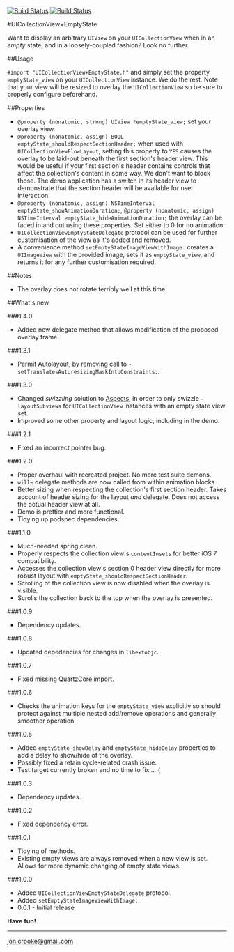 [![Build Status](https://travis-ci.org/itsthejb/UICollectionViewEmptyState.svg?branch=develop)](https://travis-ci.org/itsthejb/UICollectionViewEmptyState)
[![Build Status](https://travis-ci.org/itsthejb/UICollectionViewEmptyState.svg?branch=master)](https://travis-ci.org/itsthejb/UICollectionViewEmptyState)

#UICollectionView+EmptyState

Want to display an arbitrary `UIView` on your `UICollectionView` when in an *empty* state, and in a loosely-coupled fashion? Look no further.

##Usage

`#import "UICollectionView+EmptyState.h"` and simply set the property `emptyState_view` on your `UICollectionView` instance. We do the rest. Note that your view will be resized to overlay the `UICollectionView` so be sure to properly configure beforehand.

##Properties

* `@property (nonatomic, strong) UIView *emptyState_view;` set your overlay view.
* `@property (nonatomic, assign) BOOL emptyState_shouldRespectSectionHeader;` when used with `UICollectionViewFlowLayout`, setting this property to `YES` causes the overlay to be laid-out beneath the first section's header view. This would be useful if your first section's header contains controls that affect the collection's content in some way. We don't want to block those. The demo application has a switch in its header view to demonstrate that the section header will be available for user interaction.
* `@property (nonatomic, assign) NSTimeInterval emptyState_showAnimationDuration;`, `@property (nonatomic, assign) NSTimeInterval emptyState_hideAnimationDuration;` the overlay can be faded in and out using these properties. Set either to 0 for no animation.
* `UICollectionViewEmptyStateDelegate` protocol can be used for further customisation of the view as it's added and removed.
* A convenience method `setEmptyStateImageViewWithImage:` creates a `UIImageView` with the provided image, sets it as `emptyState_view`, and returns it for any further customisation required.

##Notes

* The overlay does not rotate terribly well at this time.


##What's new

###1.4.0
* Added new delegate method that allows modification of the proposed overlay frame.

###1.3.1
 * Permit Autolayout, by removing call to `-setTranslatesAutoresizingMaskIntoConstraints:`.

###1.3.0
* Changed *swizzling* solution to [Aspects](https://github.com/steipete/Aspects), in order to only swizzle `-layoutSubviews` for `UICollectionView` instances with an empty state view set.
* Improved some other property and layout logic, including in the demo.

###1.2.1
* Fixed an incorrect pointer bug.

###1.2.0
* Proper overhaul with recreated project. No more test suite demons.
* `will~` delegate methods are now called from within animation blocks.
* Better sizing when respecting the collection's first section header. Takes account of header sizing for the layout *and* delegate. Does not access the actual header view at all.
* Demo is prettier and more functional.
* Tidying up podspec dependencies.

###1.1.0
* Much-needed spring clean.
* Properly respects the collection view's `contentInsets` for better iOS 7 compatibility.
* Accesses the collection view's section 0 header view directly for more robust layout with `emptyState_shouldRespectSectionHeader`.
* Scrolling of the collection view is now disabled when the overlay is visible.
* Scrolls the collection back to the top when the overlay is presented.

###1.0.9
* Dependency updates.

###1.0.8
* Updated depedencies for changes in `libextobjc`.

###1.0.7
* Fixed missing QuartzCore import.

###1.0.6
* Checks the animation keys for the `emptyState_view` explicitly so should protect against multiple nested add/remove operations and generally smoother operation.

###1.0.5
* Added `emptyState_showDelay` and `emptyState_hideDelay` properties to add a delay to show/hide of the overlay.
* Possibly fixed a retain cycle-related crash issue.
* Test target currently broken and no time to fix... :(

###1.0.3
* Dependency updates.

###1.0.2
* Fixed dependency error.

###1.0.1
* Tidying of methods.
* Existing empty views are always removed when a new view is set. Allows for more dynamic changing of empty state views. 

###1.0.0
* Added `UICollectionViewEmptyStateDelegate` protocol.
* Added `setEmptyStateImageViewWithImage:`.
* 0.0.1 - Initial release

 
**Have fun!**

---

<jon.crooke@gmail.com>




